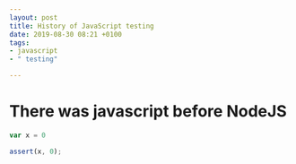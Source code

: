 ```yaml
---
layout: post
title: History of JavaScript testing
date: 2019-08-30 08:21 +0100
tags:
- javascript
- " testing"

---
```

# There was javascript before NodeJS




```javascript
var x = 0

assert(x, 0);
````